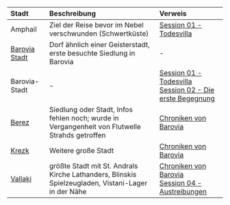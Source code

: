 | Stadt | Beschreibung | Verweis |
|:------------|:----------------|:----------------|
| Amphail | Ziel der Reise bevor im Nebel verschwunden (Schwertküste) | [Session 01 - Todesvilla](https://lolindhir.github.io/PnP/campaigns/strahd/sessions/session001) |
| [Barovia Stadt](https://lolindhir.github.io/PnP/campaigns/strahd/locations/barovia_stadt) | Dorf ähnlich einer Geisterstadt, erste besuchte Siedlung in Barovia | - |
| Barovia-Stadt | - | [Session 01 - Todesvilla](https://lolindhir.github.io/PnP/campaigns/strahd/sessions/session001)<br>[Session 02 - Die erste Begegnung](https://lolindhir.github.io/PnP/campaigns/strahd/sessions/session002) |
| [Berez](https://lolindhir.github.io/PnP/campaigns/strahd/locations/berez) | Siedlung oder Stadt, Infos fehlen noch; wurde in Vergangenheit von Flutwelle Strahds getroffen | [Chroniken von Barovia](https://lolindhir.github.io/PnP/campaigns/strahd/compendium/lore/chronicles_barovia) |
| [Krezk](https://lolindhir.github.io/PnP/campaigns/strahd/locations/krezk) | Weitere große Stadt | [Chroniken von Barovia](https://lolindhir.github.io/PnP/campaigns/strahd/compendium/lore/chronicles_barovia) |
| [Vallaki](https://lolindhir.github.io/PnP/campaigns/strahd/locations/vallaki) | größte Stadt mit St. Andrals Kirche Lathanders, Blinskis Spielzeugladen, Vistani-Lager in der Nähe | [Chroniken von Barovia](https://lolindhir.github.io/PnP/campaigns/strahd/compendium/lore/chronicles_barovia)<br>[Session 04 - Austreibungen](https://lolindhir.github.io/PnP/campaigns/strahd/sessions/session004) |
